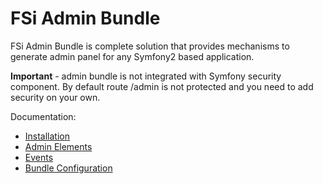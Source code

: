 # FSi Admin Bundle

FSi Admin Bundle is complete solution that provides mechanisms to generate admin panel for any Symfony2 based application.

**Important** - admin bundle is not integrated with Symfony security component. By default route /admin is not protected
and you need to add security on your own.

Documentation:

- [Installation](Resources/doc/installation.md)
- [Admin Elements](Resources/doc/admin_element.md)
- [Events](Resources/doc/events.md)
- [Bundle Configuration](Resources/doc/configuration.md)